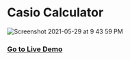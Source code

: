 # Casio Calculator

![Screenshot 2021-05-29 at 9 43 59 PM](https://user-images.githubusercontent.com/1134738/120077237-016ede00-c0c7-11eb-9e85-cde62597536e.png)

### [Go to Live Demo](https://casio-calc.vercel.app/)
